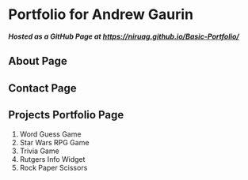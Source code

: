 # Portfolio for Andrew Gaurin
_**Hosted as a GitHub Page at https://niruag.github.io/Basic-Portfolio/**_

## About Page 

## Contact Page 

## Projects Portfolio Page 
1. Word Guess Game
1. Star Wars RPG Game
1. Trivia Game
1. Rutgers Info Widget
1. Rock Paper Scissors
